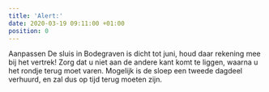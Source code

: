 ```yaml
---
title: 'Alert:'
date: 2020-03-19 09:11:00 +01:00
position: 0
---
```


Aanpassen
De sluis in Bodegraven is dicht tot juni, houd daar rekening mee bij het vertrek! Zorg dat u niet aan de andere kant komt te liggen, waarna u het rondje terug moet varen. Mogelijk is de sloep een tweede dagdeel verhuurd, en zal dus op tijd terug moeten zijn.